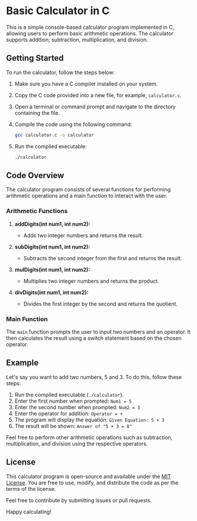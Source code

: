 # Basic Calculator in C

This is a simple console-based calculator program implemented in C, allowing users to perform basic arithmetic operations. The calculator supports addition, subtraction, multiplication, and division.

## Getting Started

To run the calculator, follow the steps below:

1. Make sure you have a C compiler installed on your system.
2. Copy the C code provided into a new file, for example, `calculator.c`.
3. Open a terminal or command prompt and navigate to the directory containing the file.
4. Compile the code using the following command:

    ```bash
    gcc calculator.c -o calculator
    ```

5. Run the compiled executable:

    ```bash
    ./calculator
    ```

## Code Overview

The calculator program consists of several functions for performing arithmetic operations and a main function to interact with the user.

### Arithmetic Functions

1. **addDigits(int num1, int num2):**
   - Adds two integer numbers and returns the result.

2. **subDigits(int num1, int num2):**
   - Subtracts the second integer from the first and returns the result.

3. **mulDigits(int num1, int num2):**
   - Multiplies two integer numbers and returns the product.

4. **divDigits(int num1, int num2):**
   - Divides the first integer by the second and returns the quotient.

### Main Function

The `main` function prompts the user to input two numbers and an operator. It then calculates the result using a switch statement based on the chosen operator.

## Example

Let's say you want to add two numbers, 5 and 3. To do this, follow these steps:

1. Run the compiled executable (`./calculator`).
2. Enter the first number when prompted: `Num1 = 5`
3. Enter the second number when prompted: `Num2 = 3`
4. Enter the operator for addition: `Operator = +`
5. The program will display the equation: `Given Equation: 5 + 3`
6. The result will be shown: `Answer of "5 + 3 = 8"`

Feel free to perform other arithmetic operations such as subtraction, multiplication, and division using the respective operators.

## License

This calculator program is open-source and available under the [MIT License](LICENSE). You are free to use, modify, and distribute the code as per the terms of the license.

Feel free to contribute by submitting issues or pull requests.

Happy calculating!